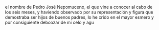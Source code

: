 el nombre de Pedro José Nepomuceno, el que vine a conocer al cabo de los seis meses, y haviendo observado por su representación y figura que demostraba ser hijos de buenos padres, lo he crido en el mayor esmero y por consiguiente deboozar de mi celo y agu